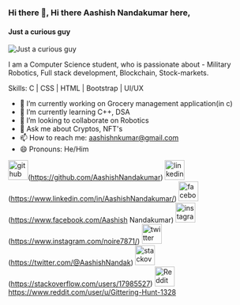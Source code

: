 ### Hi there 👋, Hi there Aashish Nandakumar here,
#### Just a curious guy
![Just a curious guy](https://cdn.vox-cdn.com/thumbor/kZDv012YLIWSameJ2Kfpr0Y-FBY=/0x0:2040x1360/1200x675/filters:focal(857x517:1183x843)/cdn.vox-cdn.com/uploads/chorus_image/image/61035591/GettyImages_974852790_sized.0.jpg)

I am a Computer Science student, who is passionate about - Military Robotics, Full stack development, Blockchain, Stock-markets. 

Skills: C | CSS | HTML | Bootstrap | UI/UX

- 🔭 I’m currently working on Grocery management application(in c) 
- 🌱 I’m currently learning C++, DSA 
- 👯 I’m looking to collaborate on Robotics 
- 💬 Ask me about Cryptos, NFT's 
- 📫 How to reach me: aashishnkumar@gmail.com 
- 😄 Pronouns: He/Him 


<img src='https://cdn.jsdelivr.net/npm/simple-icons@3.0.1/icons/github.svg' alt='github'
    height='40'>(https://github.com/AashishNandakumar)
<img src='https://cdn.jsdelivr.net/npm/simple-icons@3.0.1/icons/linkedin.svg' alt='linkedin'
    height='40'>(https://www.linkedin.com/in/AashishNandakumar/)
<img src='https://cdn.jsdelivr.net/npm/simple-icons@3.0.1/icons/facebook.svg' alt='facebook'
    height='40'>(https://www.facebook.com/Aashish Nandakumar)
<img src='https://cdn.jsdelivr.net/npm/simple-icons@3.0.1/icons/instagram.svg' alt='instagram'
    height='40'>(https://www.instagram.com/noire7871/)
<img src='https://cdn.jsdelivr.net/npm/simple-icons@3.0.1/icons/twitter.svg' alt='twitter'
    height='40'>(https://twitter.com/@AashishNandak)
<img src='https://cdn.jsdelivr.net/npm/simple-icons@3.0.1/icons/stackoverflow.svg' alt='stackoverflow'
    height='40'>(https://stackoverflow.com/users/17985527)
<img src='https://cdn.jsdelivr.net/npm/simple-icons@3.0.1/icons/reddit.svg' alt='Reddit'
    height='40'>https://www.reddit.com/user/u/Gittering-Hunt-1328

